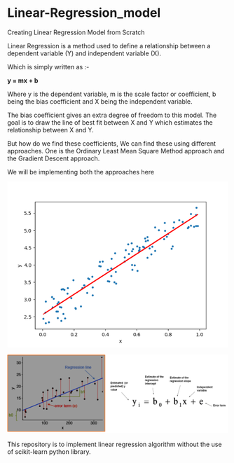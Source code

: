 # Linear-Regression_model
Creating Linear Regression Model from Scratch

Linear Regression is a method used to define a relationship between a dependent variable (Y) and independent variable (X).

Which is simply written as :-

**y = mx + b**

Where y is the dependent variable, m is the scale factor or coefficient, b being the bias coefficient and X being the independent variable.

The bias coefficient gives an extra degree of freedom to this model. The goal is to draw the line of best fit between X and Y which estimates the relationship between X and Y.


But how do we find these coefficients, We can find these using different approaches. One is the Ordinary Least Mean Square Method approach and the Gradient Descent approach. 

We will be implementing both the approaches here

![](images/image3.png)

![](images/image4.png)

This repository is to implement linear regression algorithm without the use of scikit-learn python library.

